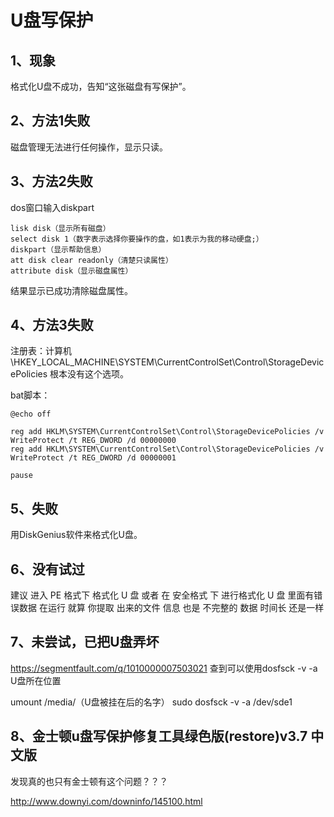 # U盘写保护

## 1、现象
格式化U盘不成功，告知“这张磁盘有写保护”。

## 2、方法1失败
磁盘管理无法进行任何操作，显示只读。

## 3、方法2失败
dos窗口输入diskpart
```
lisk disk（显示所有磁盘）
select disk 1（数字表示选择你要操作的盘，如1表示为我的移动硬盘;）
diskpart（显示帮助信息）
att disk clear readonly（清楚只读属性）
attribute disk（显示磁盘属性）
```
结果显示已成功清除磁盘属性。

## 4、方法3失败
注册表：计算机\HKEY_LOCAL_MACHINE\SYSTEM\CurrentControlSet\Control\StorageDevicePolicies
根本没有这个选项。

bat脚本：
```
@echo off

reg add HKLM\SYSTEM\CurrentControlSet\Control\StorageDevicePolicies /v WriteProtect /t REG_DWORD /d 00000000
reg add HKLM\SYSTEM\CurrentControlSet\Control\StorageDevicePolicies /v WriteProtect /t REG_DWORD /d 00000001

pause
```


## 5、失败
用DiskGenius软件来格式化U盘。

## 6、没有试过
建议 进入 PE 格式下 格式化 U 盘 或者 在 安全格式 下 进行格式化 U 盘 里面有错误数据 在运行 就算 你提取 出来的文件 信息 也是 不完整的 数据 时间长 还是一样

## 7、未尝试，已把U盘弄坏
https://segmentfault.com/q/1010000007503021
查到可以使用dosfsck -v -a U盘所在位置

umount /media/（U盘被挂在后的名字）
sudo dosfsck -v -a /dev/sde1

## 8、金士顿u盘写保护修复工具绿色版(restore)v3.7 中文版
发现真的也只有金士顿有这个问题？？？

http://www.downyi.com/downinfo/145100.html
